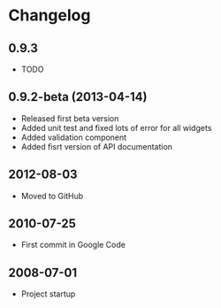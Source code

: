 Changelog
=========

## 0.9.3

* TODO

## 0.9.2-beta (2013-04-14)

* Released first beta version
* Added unit test and fixed lots of error for all widgets
* Added validation component
* Added fisrt version of API documentation

## 2012-08-03
* Moved to GitHub

## 2010-07-25
* First commit in Google Code

## 2008-07-01
* Project startup